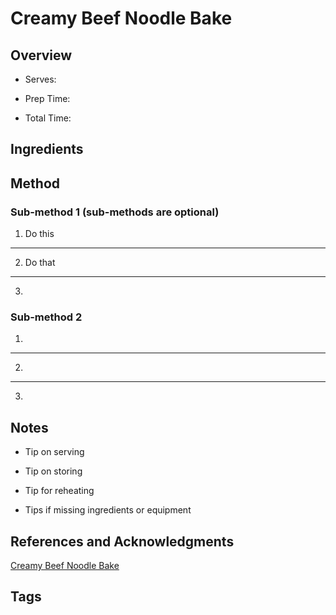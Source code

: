# Creamy Beef Noodle Bake

## Overview

- Serves:

- Prep Time:

- Total Time:

## Ingredients



## Method

### Sub-method 1 (sub-methods are optional)

1. Do this
---
2. Do that
---
3.

### Sub-method 2

1.
---
2.
---
3.

## Notes

- Tip on serving

- Tip on storing

- Tip for reheating

- Tips if missing ingredients or equipment

## References and Acknowledgments

[Creamy Beef Noodle Bake](http://togetherasfamily.com/2015/05/creamy-beef-noodle-bake/)

## Tags


